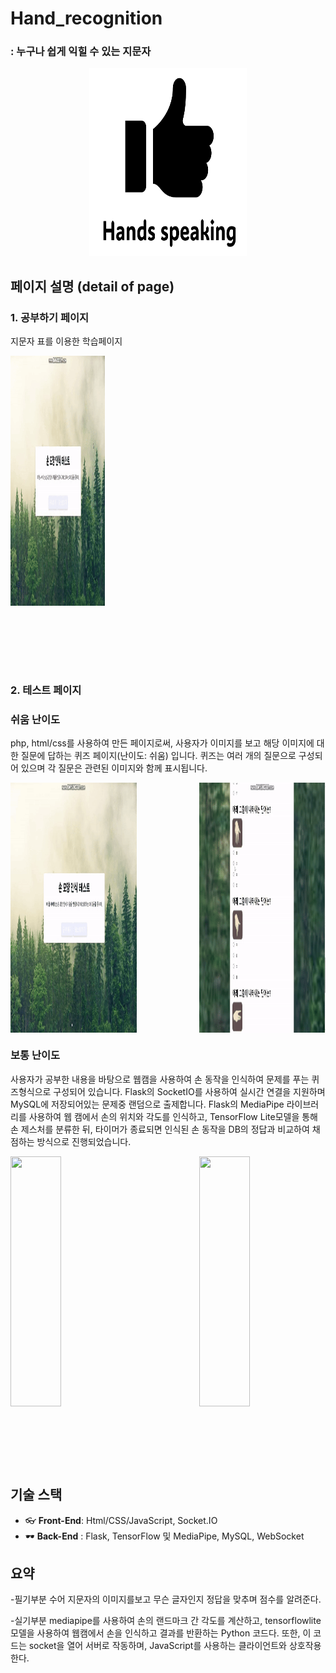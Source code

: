# Hand_recognition
### : 누구나 쉽게 익힐 수 있는 지문자
<div align="center">
  <img src="image/assets/썸넬.PNG" height="300" width="50%">
</div>


## 페이지 설명 (detail of page)
### 1. 공부하기 페이지
지문자 표를 이용한 학습페이지

<img src="image/assets/공부하기.gif" height="400" width="30%">


<br/><br/>

<br/><br/>

### 2. 테스트 페이지

### 쉬움 난이도
php, html/css를 사용하여 만든 페이지로써, 사용자가 이미지를 보고 해당 이미지에 대한 질문에 답하는 퀴즈 페이지(난이도: 쉬움) 입니다. 퀴즈는 여러 개의 질문으로 구성되어 있으며 각 질문은 관련된 이미지와 함께 표시됩니다. 
<div style="display: flex; justify-content: space-between; align-items: center;">
    <img src="image/assets/쉬움1.gif" height="400" width="40%">
    <img src="image/assets/쉬움2.gif" height="400" width="40%">
</div>

### 보통 난이도
사용자가 공부한 내용을 바탕으로 웹캠을 사용하여 손 동작을 인식하여 문제를 푸는 퀴즈형식으로 구성되어 있습니다. Flask의 SocketIO를 사용하여 실시간 연결을 지원하며 MySQL에 저장되어있는 문제중 랜덤으로 출제합니다. Flask의 MediaPipe 라이브러리를 사용하여 웹 캠에서 손의 위치와 각도를 인식하고, TensorFlow Lite모델을 통해 손 제스처를 분류한 뒤, 타이머가 종료되면 인식된 손 동작을 DB의 정답과 비교하여 채점하는 방식으로 진행되었습니다.  

<div style="display: flex; justify-content: space-between; align-items: center;">
    <img src="image/assets/보통1.gif" height="400" width="40%">
    <img src="image/assets/보통2.gif" height="400" width="40%">
</div>


<br/><br/>

<br/><br/>


## 기술 스택
- 👓 **Front-End**: Html/CSS/JavaScript, Socket.IO
- 🕶 **Back-End** : Flask, TensorFlow 및 MediaPipe, MySQL, WebSocket


## 요약
-필기부분
수어 지문자의 이미지를보고 무슨 글자인지 정답을 맞추며 점수를 알려준다.

-실기부분
mediapipe를 사용하여 손의 랜드마크 간 각도를 계산하고, tensorflowlite 모델을 사용하여 웹캠에서 손을 인식하고 결과를 반환하는 Python 코드다. 또한, 이 코드는 socket을 열어 서버로 작동하며, JavaScript를 사용하는 클라이언트와 상호작용한다.
